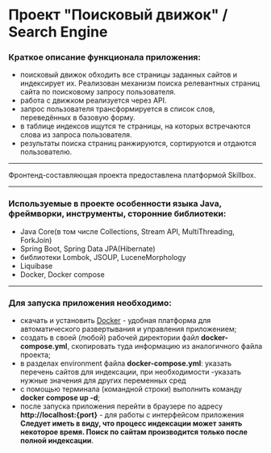 # Проект "Поисковый движок" / Search Engine
### Краткое описание функционала приложения:
- поисковый движок обходить все страницы заданных сайтов и индексирует их. Pеализован механизм поиска релевантных страниц сайта по поисковому запросу пользователя.
- работа с движком реализуется через API.
- запрос пользователя трансформируется в список слов, переведённых в базовую форму.
- в таблице индексов ищутся те страницы, на которых встречаются слова из запроса пользователя.
- результаты поиска страниц ранжируются, сортируются и отдаются пользователю.
_____
Фронтенд-составляющая проекта предоставлена платформой Skillbox.
_____
### Используемые в проекте особенности языка Java, фреймворки, инструменты, сторонние библиотеки:
- Java Core(в том числе Collections, Stream API, MultiThreading, ForkJoin)
- Spring Boot, Spring Data JPA(Hibernate)
- библиотеки Lombok, JSOUP, LuceneMorphology
- Liquibase
- Docker, Docker compose
_____________
### Для запуска приложения необходимо:
- скачать и установить [Docker](https://www.docker.com) - удобная платформа для автоматического развертывания и управления приложением;
- создать в своей (любой) рабочей директории файл **docker-compose.yml**, скопировать туда информацию из аналогичного файла проекта;
- в разделах environment файла **docker-compose.yml**: указать перечень сайтов для индексации, при необходимости -указать нужные значения для других переменных сред
- с помощью терминала (командной строки) выполнить команду **docker compose up -d**;
- после запуска приложения перейти в браузере по адресу **http://localhost:{port}** - для работы с интерфейсом приложения
**Следует иметь в виду, что процесс индексации может занять некоторое время. Поиск по сайтам производится только после полной индексации**.
